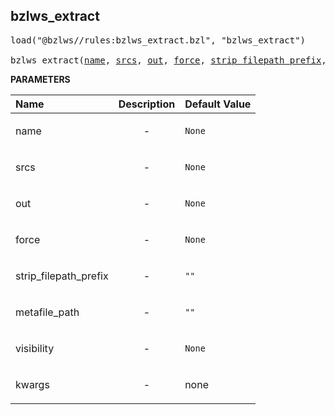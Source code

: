 <!-- Generated with Stardoc: http://skydoc.bazel.build -->



<a id="bzlws_extract"></a>

## bzlws_extract

<pre>
load("@bzlws//rules:bzlws_extract.bzl", "bzlws_extract")

bzlws_extract(<a href="#bzlws_extract-name">name</a>, <a href="#bzlws_extract-srcs">srcs</a>, <a href="#bzlws_extract-out">out</a>, <a href="#bzlws_extract-force">force</a>, <a href="#bzlws_extract-strip_filepath_prefix">strip_filepath_prefix</a>, <a href="#bzlws_extract-metafile_path">metafile_path</a>, <a href="#bzlws_extract-visibility">visibility</a>, <a href="#bzlws_extract-kwargs">kwargs</a>)
</pre>



**PARAMETERS**


| Name  | Description | Default Value |
| :------------- | :------------- | :------------- |
| <a id="bzlws_extract-name"></a>name |  <p align="center"> - </p>   |  `None` |
| <a id="bzlws_extract-srcs"></a>srcs |  <p align="center"> - </p>   |  `None` |
| <a id="bzlws_extract-out"></a>out |  <p align="center"> - </p>   |  `None` |
| <a id="bzlws_extract-force"></a>force |  <p align="center"> - </p>   |  `None` |
| <a id="bzlws_extract-strip_filepath_prefix"></a>strip_filepath_prefix |  <p align="center"> - </p>   |  `""` |
| <a id="bzlws_extract-metafile_path"></a>metafile_path |  <p align="center"> - </p>   |  `""` |
| <a id="bzlws_extract-visibility"></a>visibility |  <p align="center"> - </p>   |  `None` |
| <a id="bzlws_extract-kwargs"></a>kwargs |  <p align="center"> - </p>   |  none |


